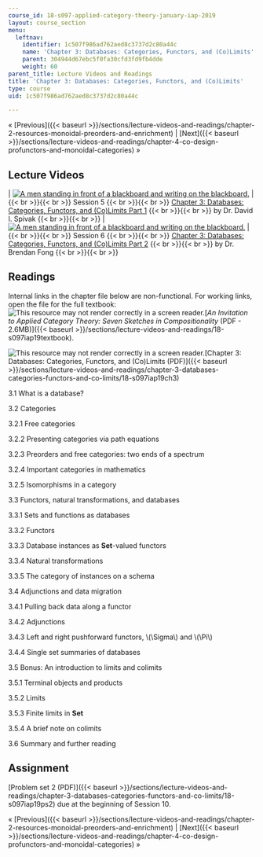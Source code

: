```yaml
---
course_id: 18-s097-applied-category-theory-january-iap-2019
layout: course_section
menu:
  leftnav:
    identifier: 1c507f986ad762aed8c3737d2c80a44c
    name: 'Chapter 3: Databases: Categories, Functors, and (Co)Limits'
    parent: 304944d67ebc5f0fa30cfd3fd9fb4dde
    weight: 60
parent_title: Lecture Videos and Readings
title: 'Chapter 3: Databases: Categories, Functors, and (Co)Limits'
type: course
uid: 1c507f986ad762aed8c3737d2c80a44c

---
```


« [Previous]({{< baseurl >}}/sections/lecture-videos-and-readings/chapter-2-resources-monoidal-preorders-and-enrichment) | [Next]({{< baseurl >}}/sections/lecture-videos-and-readings/chapter-4-co-design-profunctors-and-monoidal-categories) » 

Lecture Videos
--------------

| [![A men standing in front of a blackboard and writing on the blackboard.](/coursemedia/18-s097-applied-category-theory-january-iap-2019/76c8e2a305c959567efe35af46cb8ff5_ses5.jpg)](https://www.youtube.com/watch?v=T2vge38STok&list=PLhgq-BqyZ7i5lOqOqqRiS0U5SwTmPpHQ5&index=6&t=403s) |  {{< br >}}{{< br >}} Session 5 {{< br >}}{{< br >}} [Chapter 3: Databases: Categories, Functors, and (Co)Limits Part 1](https://www.youtube.com/watch?v=T2vge38STok&list=PLhgq-BqyZ7i5lOqOqqRiS0U5SwTmPpHQ5&index=6&t=403s) {{< br >}}{{< br >}} by Dr. David I. Spivak {{< br >}}{{< br >}}  | [![A men standing in front of a blackboard and writing on the blackboard.](/coursemedia/18-s097-applied-category-theory-january-iap-2019/8acab0d8d2b1a460c5cbe7fe7aec9809_ses6.jpg)](https://www.youtube.com/watch?v=uqxy5MZrQtI&list=PLhgq-BqyZ7i5lOqOqqRiS0U5SwTmPpHQ5&index=6) |  {{< br >}}{{< br >}} Session 6 {{< br >}}{{< br >}} [Chapter 3: Databases: Categories, Functors, and (Co)Limits Part 2](https://www.youtube.com/watch?v=uqxy5MZrQtI&list=PLhgq-BqyZ7i5lOqOqqRiS0U5SwTmPpHQ5&index=6) {{< br >}}{{< br >}} by Dr. Brendan Fong {{< br >}}{{< br >}}  

Readings
--------

Internal links in the chapter file below are non-functional. For working links, open the file for the full textbook: ![This resource may not render correctly in a screen reader.](/images/inacessible.gif)[_An Invitation to Applied Category Theory: Seven Sketches in Compositionality_ (PDF - 2.6MB)]({{< baseurl >}}/sections/lecture-videos-and-readings/18-s097iap19textbook).

![This resource may not render correctly in a screen reader.](/images/inacessible.gif)[Chapter 3: Databases: Categories, Functors, and (Co)Limits (PDF)]({{< baseurl >}}/sections/lecture-videos-and-readings/chapter-3-databases-categories-functors-and-co-limits/18-s097iap19ch3)

3.1 What is a database?

3.2 Categories

3.2.1 Free categories

3.2.2 Presenting categories via path equations

3.2.3 Preorders and free categories: two ends of a spectrum

3.2.4 Important categories in mathematics

3.2.5 Isomorphisms in a category

3.3 Functors, natural transformations, and databases

3.3.1 Sets and functions as databases

3.3.2 Functors

3.3.3 Database instances as **Set**\-valued functors

3.3.4 Natural transformations

3.3.5 The category of instances on a schema

3.4 Adjunctions and data migration

3.4.1 Pulling back data along a functor

3.4.2 Adjunctions

3.4.3 Left and right pushforward functors, \\(\\Sigma\\) and \\(\\Pi\\)

3.4.4 Single set summaries of databases

3.5 Bonus: An introduction to limits and colimits

3.5.1 Terminal objects and products

3.5.2 Limits

3.5.3 Finite limits in **Set**

3.5.4 A brief note on colimits

3.6 Summary and further reading

Assignment
----------

[Problem set 2 (PDF)]({{< baseurl >}}/sections/lecture-videos-and-readings/chapter-3-databases-categories-functors-and-co-limits/18-s097iap19ps2) due at the beginning of Session 10.

« [Previous]({{< baseurl >}}/sections/lecture-videos-and-readings/chapter-2-resources-monoidal-preorders-and-enrichment) | [Next]({{< baseurl >}}/sections/lecture-videos-and-readings/chapter-4-co-design-profunctors-and-monoidal-categories) »